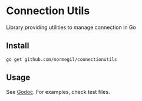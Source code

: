 # Connection Utils
Library providing utilities to manage connection in Go

## Install

`go get github.com/normegil/connectionutils`

## Usage

See [Godoc](https://godoc.org/github.com/normegil/connectionutils). For examples, check test files.

